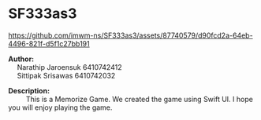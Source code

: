 # SF333as3
https://github.com/imwm-ns/SF333as3/assets/87740579/d90fcd2a-64eb-4496-821f-d5f1c27bb191

**Author:** <br>&emsp;
  Narathip Jaroensuk 6410742412 <br>&emsp;
  Sittipak Srisawas 6410742032

**Description:** <br>&emsp;
  This is a Memorize Game. We created the game using Swift UI. I hope you will enjoy playing the game.
